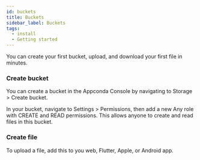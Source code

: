 ```yaml
---
id: buckets
title: Buckets
sidebar_label: Buckets
tags:
  - install
  - Getting started
---
```


You can create your first bucket, upload, and download your first file in minutes.

### Create bucket
You can create a bucket in the Appconda Console by navigating to Storage > Create bucket.

In your bucket, navigate to Settings > Permissions, then add a new Any role with CREATE and READ permissions. This allows anyone to create and read files in this bucket.

### Create file
To upload a file, add this to you web, Flutter, Apple, or Android app.